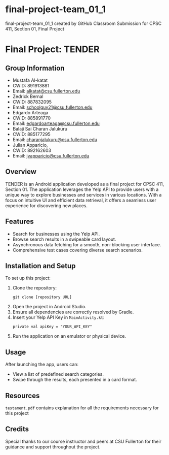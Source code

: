 # final-project-team_01_1
final-project-team_01_1 created by GitHub Classroom
Submission for CPSC 411, Section 01, Final Project
# Final Project: TENDER

## Group Information
- Mustafa Al-katat
-   CWID: 891913881
-   Email: alkatat@csu.fullerton.edu
- Zedrick Bernal
-   CWID: 887832095
-   Email: schoolguy21@csu.fullerton.edu
- Edgardo Arteaga
-   CWID: 885891770
-   Email: edgardoarteaga@csu.fullerton.edu
- Balaji Sai Charan Jalukuru
-   CWID: 885177295
-   Email: charanjalukuru@csu.fullerton.edu
- Julian Apparicio,
-   CWID: 892162603
-   Email: jvapparicio@csu.fullerton.edu

## Overview
TENDER is an Android application developed as a final project for CPSC 411, Section 01. The application leverages the Yelp API to provide users with a unique way to explore businesses and services in various locations. With a focus on intuitive UI and efficient data retrieval, it offers a seamless user experience for discovering new places.

## Features
- Search for businesses using the Yelp API.
- Browse search results in a swipeable card layout.
- Asynchronous data fetching for a smooth, non-blocking user interface.
- Comprehensive test cases covering diverse search scenarios.

## Installation and Setup
To set up this project:

1. Clone the repository:
   ```
   git clone [repository URL]
   ```
2. Open the project in Android Studio.
3. Ensure all dependencies are correctly resolved by Gradle.
4. Insert your Yelp API Key in `MainActivity.kt`:
   ```
   private val apiKey = "YOUR_API_KEY"
   ```
5. Run the application on an emulator or physical device.

## Usage
After launching the app, users can:

- View a list of predefined search categories.
- Swipe through the results, each presented in a card format.

## Resources
`testament.pdf` contains explanation for all the requirements necessary for this project

## Credits
Special thanks to our course instructor and peers at CSU Fullerton for their guidance and support throughout the project.

